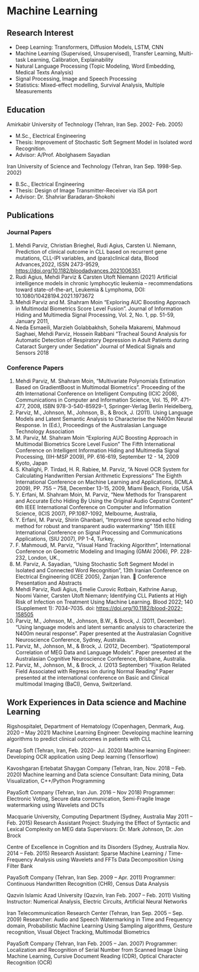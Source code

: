 # Machine Learning 
## Research Interest
- Deep Learning: Transformers, Diffusion Models, LSTM, CNN
- Machine Learning (Supervised, Unsupervised), Transfer Learning, Multi-task Learning, Calibration, Explainability
- Natural Language Processing (Topic Modeling, Word Embedding, Medical Texts Analysis) 
- Signal Processing, Image and Speech Processing
- Statistics: Mixed-effect modelling, Survival Analysis, Multiple Measurements

## Education
Amirkabir University of Technology (Tehran, Iran Sep. 2002- Feb. 2005)
-	M.Sc., Electrical Engineering
-	Thesis: Improvement of Stochastic Soft Segment Model in Isolated word Recognition.
-	Advisor: A/Prof. Abolghasem Sayadian

Iran University of Science and Technology (Tehran, Iran Sep. 1998-Sep. 2002)
-	B.Sc., Electrical Engineering
-	Thesis: Design of Image Transmitter-Receiver via ISA port 
-	Advisor: Dr. Shahriar Baradaran-Shokohi

## Publications
###	Journal Papers
1. Mehdi Parviz, Christian Brieghel, Rudi Agius, Carsten U. Niemann, Prediction of clinical outcome in CLL based on recurrent gene mutations, CLL-IPI variables, and (para)clinical data, Blood Advances,2022, ISSN 2473-9529, https://doi.org/10.1182/bloodadvances.2021006351.
2. Rudi Agius, Mehdi Parviz & Carsten Utoft Niemann (2021) Artificial intelligence models in chronic lymphocytic leukemia – recommendations toward state-of-the-art, Leukemia & Lymphoma, DOI: 10.1080/10428194.2021.1973672 
3. Mehdi Parviz and M. Shahram Moin “Exploring AUC Boosting Approach in Multimodal Biometrics Score Level Fusion”. Journal of Information Hiding and Multimedia Signal Processing, Vol. 2, No. 1, pp. 51-59, January 2011, 
4. Neda Esmaeili, Marzieh Golabbakhsh, Soheila Makaremi, Mahmoud Saghaei, Mehdi Parviz, Hossein Rabbani “Tracheal Sound Analysis for Automatic Detection of Respiratory Depression in Adult Patients during Cataract Surgery under Sedation” Journal of Medical Signals and Sensors 2018
###	Conference Papers
1.	Mehdi Parviz, M. Shahram Moin, “Multivariate Polynomials Estimation Based on GradientBoost in Multimodal Biometrics”. Proceeding of the 4th International Conference on Intelligent Computing (ICIC 2008), Communications in Computer and Information Science, Vol. 15, PP. 471-477, 2008, ISBN 978-3-540-85929-1, Springer-Verlag Berlin Heidelberg, 
2.	 Parviz, M., Johnson, M., Johnson, B., & Brock, J. (2011). Using Language Models and Latent Semantic Analysis to Characterise the N400m Neural Response. In (Ed.), Proceedings of the Australasian Language Technology Association
3.	 M. Parviz, M. Shahram Moin “Exploring AUC Boosting Approach in Multimodal Biometrics Score Level Fusion” The Fifth International Conference on Intelligent Information Hiding and Multimedia Signal Processing, (IIH-MSP 2009), PP. 616-619, September 12 - 14, 2009   Kyoto, Japan
4.	 S. Khalighi, P. Tirdad, H. R. Rabiee, M. Parviz, “A Novel OCR System for Calculating Handwritten Persian Arithmetic Expressions” The Eighth International Conference on Machine Learning and Applications, (ICMLA 2009), PP. 755 – 758, December   13-15, 2009, Miami Beach, Florida, USA
5.	 Y. Erfani, M. Shahram Moin, M. Parviz, “New Methods for Transparent and Accurate Echo Hiding By Using the Original Audio Cepstral Content” 6th IEEE International Conference on Computer and Information Science, (ICIS 2007), PP.1087-1092, Melbourne, Australia,
6.	 Y. Erfani, M. Parviz, Shirin Ghanbari, “Improved time spread echo hiding method for robust and transparent audio watermarking” 15th IEEE International Conference on Signal Processing and Communications Applications, (SIU 2007), PP 1-4, Turkey,
7.	 F. Mahmoudi, M. Parviz, “Visual Hand Tracking Algorithm”, International Conference on Geometric Modeling and Imaging (GMAI 2006), PP. 228-232, London, UK.,
8.	 M. Parviz, A. Sayadian, “Using Stochastic Soft Segment Model in Isolated and Connected Word Recognition”, 13th Iranian Conference on Electrical Engineering (ICEE 2005), Zanjan Iran.
	Conference Presentation and Abstracts
1.	Mehdi Parviz, Rudi Agius, Emelie Curovic Rotbain, Kathrine Aarup, Noomi Vainer, Carsten Utoft Niemann; Identifying CLL Patients at High Risk of Infection on Treatment Using Machine Learning. Blood 2022; 140 (Supplement 1): 7034–7035. doi: https://doi.org/10.1182/blood-2022-158505
2.	Parviz, M., Johnson, M., Johnson, B.W., & Brock, J. (2011, December). “Using language models and latent semantic analysis to characterize the N400m neural response”. Paper presented at the Australasian Cognitive Neuroscience Conference, Sydney, Australia.
3.	Parviz, M., Johnson, M., & Brock, J. (2012, December). “Spatiotemporal Correlation of MEG Data and Language Models”. Paper presented at the Australasian Cognitive Neuroscience Conference, Brisbane, Australia.
4.	Parviz, M., Johnson, M., & Brock, J. (2013 September) “Fixation Related Field Associated with Regress ion during Normal Reading” Paper presented at the international conference on Basic and Clinical multimodal Imaging (BaCI), Genva, Switzerland.

## Work Experiences in Data science and Machine Learning
Rigshospitalet, Department of Hematology (Copenhagen, Denmark, Aug. 2020 – May 2021)
Machine Learning Engineer: Developing machine learning algorithms to predict clinical outcomes in patients with CLL

Fanap Soft (Tehran, Iran, Feb. 2020- Jul. 2020)
Machine learning Engineer: Developing OCR application using Deep learning (Tensorflow)

Kavoshgaran Ertebatat Shaygan Company (Tehran, Iran, Nov. 2018 – Feb. 2020)
Machine learning and Data science Consultant: Data mining, Data Visualization, C++/Python Programming

PayaSoft Company (Tehran, Iran Jun. 2016 – Nov 2018)
Programmer: Electronic Voting, Secure data communication, Semi-Fragile Image watermarking using Wavelets and DCTs

Macquarie University, Computing Department (Sydney, Australia May 2011 – Feb. 2015)
Research Assistant
Project: Studying the Effect of Syntactic and Lexical Complexity on MEG data 
Supervisors: Dr. Mark Johnson, Dr. Jon Brock

Centre of Excellence in Cognition and its Disorders (Sydney, Australia   Nov. 2014 – Feb. 2015)
Research Assistant: Sparse Machine Learning / Time-Frequency Analysis using Wavelets and FFTs
Data Decomposition Using Filter Bank      

PayaSoft Company (Tehran, Iran Sep. 2009 – Apr. 2011)
Programmer: Continuous Handwritten Recognition (CHR), Census Data Analysis 

Qazvin Islamic Azad University (Qazvin, Iran Feb. 2007 – Feb. 2011)
Visiting Instructor: Numerical Analysis, Electric Circuits, Artificial Neural Networks

Iran Telecommunication Research Center (Tehran, Iran    Sep. 2005 – Sep. 2009)
Researcher: Audio and Speech Watermarking in Time and Frequency domain, Probabilistic Machine Learning Using Sampling algorithms, Gesture recognition, Visual Object Tracking, Multimodal Biometrics 

PayaSoft Company (Tehran, Iran Feb. 2005 – Jan. 2007)
Programmer: Localization and Recognition of Serial Number from Scanned Image Using Machine Learning, Cursive Document Reading (CDR), Optical Character Recognition (OCR)



